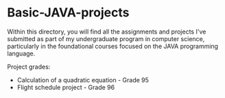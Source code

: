 # Basic-JAVA-projects
 Within this directory, you will find all the assignments and projects I've submitted as part of my undergraduate program in computer science, particularly in the foundational courses focused on the JAVA programming language.


Project grades:
* Calculation of a quadratic equation - Grade 95
* Flight schedule project - Grade 96
